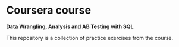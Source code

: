# Coursera course
<b>Data Wrangling, Analysis and AB Testing with SQL</b>
<p>This repository is a collection of practice exercises from the course.
